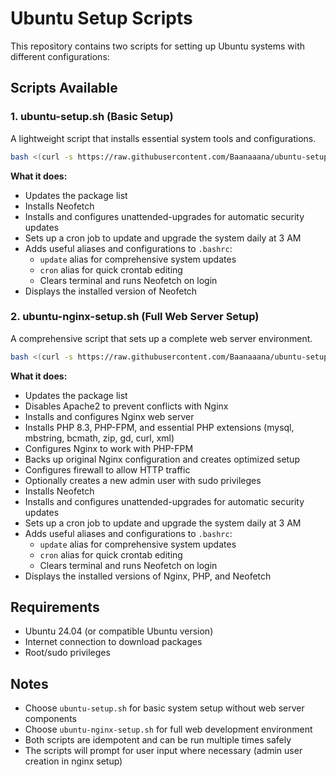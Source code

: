 # Ubuntu Setup Scripts

This repository contains two scripts for setting up Ubuntu systems with different configurations:

## Scripts Available

### 1. ubuntu-setup.sh (Basic Setup)
A lightweight script that installs essential system tools and configurations.

```bash
bash <(curl -s https://raw.githubusercontent.com/Baanaaana/ubuntu-setup/main/ubuntu-setup.sh)
```

**What it does:**
- Updates the package list
- Installs Neofetch
- Installs and configures unattended-upgrades for automatic security updates
- Sets up a cron job to update and upgrade the system daily at 3 AM
- Adds useful aliases and configurations to `.bashrc`:
  - `update` alias for comprehensive system updates
  - `cron` alias for quick crontab editing
  - Clears terminal and runs Neofetch on login
- Displays the installed version of Neofetch

### 2. ubuntu-nginx-setup.sh (Full Web Server Setup)
A comprehensive script that sets up a complete web server environment.

```bash
bash <(curl -s https://raw.githubusercontent.com/Baanaaana/ubuntu-setup/main/ubuntu-nginx-setup.sh)
```

**What it does:**
- Updates the package list
- Disables Apache2 to prevent conflicts with Nginx
- Installs and configures Nginx web server
- Installs PHP 8.3, PHP-FPM, and essential PHP extensions (mysql, mbstring, bcmath, zip, gd, curl, xml)
- Configures Nginx to work with PHP-FPM
- Backs up original Nginx configuration and creates optimized setup
- Configures firewall to allow HTTP traffic
- Optionally creates a new admin user with sudo privileges
- Installs Neofetch
- Installs and configures unattended-upgrades for automatic security updates
- Sets up a cron job to update and upgrade the system daily at 3 AM
- Adds useful aliases and configurations to `.bashrc`:
  - `update` alias for comprehensive system updates
  - `cron` alias for quick crontab editing
  - Clears terminal and runs Neofetch on login
- Displays the installed versions of Nginx, PHP, and Neofetch

## Requirements

- Ubuntu 24.04 (or compatible Ubuntu version)
- Internet connection to download packages
- Root/sudo privileges

## Notes

- Choose `ubuntu-setup.sh` for basic system setup without web server components
- Choose `ubuntu-nginx-setup.sh` for full web development environment
- Both scripts are idempotent and can be run multiple times safely
- The scripts will prompt for user input where necessary (admin user creation in nginx setup)